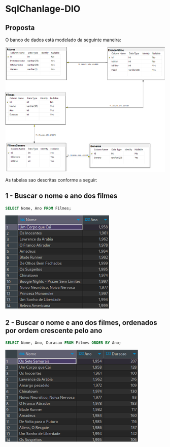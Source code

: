 # SqlChanlage-DIO


## Proposta
O banco de dados está modelado da seguinte maneira:

![Diagrama banco de dados](Imagens/diagrama.png)

As tabelas sao descritas conforme a seguir:

## 1 - Buscar o nome e ano dos filmes
```sql
SELECT Nome, Ano FROM Filmes;
```
![Exercicio 1](Imagens/1.png)

## 2 - Buscar o nome e ano dos filmes, ordenados por ordem crescente pelo ano
```sql
SELECT Nome, Ano, Duracao FROM Filmes ORDER BY Ano;
```
![Exercicio 2](Imagens/2.png)
